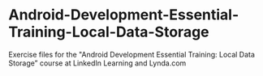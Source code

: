 # Android-Development-Essential-Training-Local-Data-Storage
Exercise files for the "Android Development Essential Training: Local Data Storage” course at LinkedIn Learning and Lynda.com
